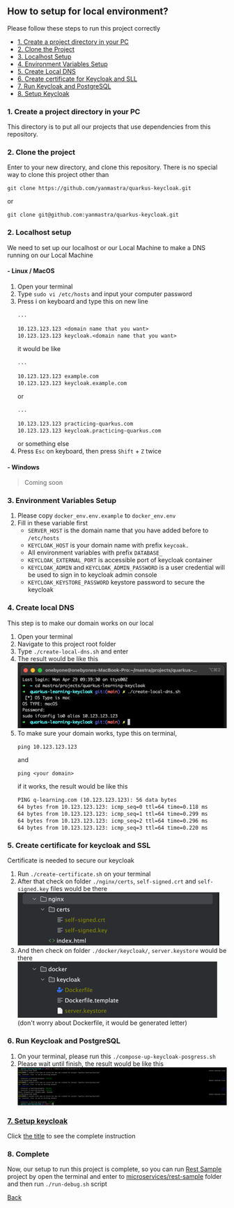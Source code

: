 ## How to setup for local environment?
Please follow these steps to run this project correctly
- [1. Create a project directory in your PC](#1-create-a-project-directory-in-your-pc)
- [2. Clone the Project](#2-clone-the-project)
- [3. Localhost Setup](#3-localhost-setup)
- [4. Environment Variables Setup](#4-environment-variables-setup)
- [5. Create Local DNS](#5-create-local-dns)
- [6. Create certificate for Keycloak and SLL](#6-create-certificate-for-keycloak-and-ssl)
- [7. Run Keycloak and PostgreSQL](#7-run-keycloak-and-postgresql)
- [8. Setup Keycloak](#8-setup-keycloak)

### 1. Create a project directory in your PC
This directory is to put all our projects that use dependencies from this repository.

### 2. Clone the project
Enter to your new directory, and clone this repository. There is no special way to clone this project other than 
```shell
git clone https://github.com/yanmastra/quarkus-keycloak.git
``` 
or 
```shell
git clone git@github.com:yanmastra/quarkus-keycloak.git
```

### 2. Localhost setup
We need to set up our localhost or our Local Machine to make a DNS running on our Local Machine

#### - Linux / MacOS
1. Open your terminal
2. Type ``sudo vi /etc/hosts`` and input your computer password
3. Press i on keyboard and type this on new line
   ```shell
   ...
   
   10.123.123.123 <domain name that you want>
   10.123.123.123 keycloak.<domain name that you want>
   ```
   it would be like
    ```shell
   ...
   
   10.123.123.123 example.com 
   10.123.123.123 keycloak.example.com 
    ```
   or
    ```shell
   ...
   
   10.123.123.123 practicing-quarkus.com
   10.123.123.123 keycloak.practicing-quarkus.com 
    ```
   or something else
4. Press ``Esc`` on keyboard, then press ``Shift`` + ``Z`` twice

#### - Windows
> Coming soon

### 3. Environment Variables Setup
1. Please copy ``docker_env.env.example`` to ``docker_env.env``
2. Fill in these variable first
    - ``SERVER_HOST`` is the domain name that you have added before to ``/etc/hosts``
    - ``KEYCLOAK_HOST`` is your domain name with prefix ``keycoak.``
    - All environment variables with prefix ``DATABASE_``
    - ``KEYCLOAK_EXTERNAL_PORT`` is accessible port of keycloak container
    - ``KEYCLOAK_ADMIN`` and ``KEYCLOAK_ADMIN_PASSWORD`` is a user credential will be used to sign in to keycloak admin console
    - ``KEYCLOAK_KEYSTORE_PASSWORD`` keystore password to secure the keycloak

### 4. Create local DNS
This step is to make our domain works on our local
1. Open your terminal
2. Navigate to this project root folder
3. Type ``./create-local-dns.sh`` and enter
4. The result would be like this <br/>
   ![image](/docs/img/create-local-dns.png)
5. To make sure your domain works, type this on terminal,
   ```shell
   ping 10.123.123.123
   ```
   and
   ```shell
   ping <your domain>
   ```
   if it works, the result would be like this
   ```text
   PING q-learning.com (10.123.123.123): 56 data bytes
   64 bytes from 10.123.123.123: icmp_seq=0 ttl=64 time=0.118 ms
   64 bytes from 10.123.123.123: icmp_seq=1 ttl=64 time=0.299 ms
   64 bytes from 10.123.123.123: icmp_seq=2 ttl=64 time=0.296 ms
   64 bytes from 10.123.123.123: icmp_seq=3 ttl=64 time=0.220 ms
   ```

### 5. Create certificate for keycloak and SSL
Certificate is needed to secure our keycloak
1. Run ``./create-certificate.sh`` on your terminal
2. After that check on folder ``./nginx/certs``, ``self-signed.crt`` and ``self-signed.key`` files would be there <br/>
   ![image](/docs/img/nginx-certs.png)
3. And then check on folder ``./docker/keycloak/``, ``server.keystore`` would be there
   ![image](/docs/img/server-keystore.png) <br/>
   (don't worry about Dockerfile, it would be generated letter)

### 6. Run Keycloak and PostgreSQL
1. On your terminal, please run this ``./compose-up-keycloak-posgress.sh``
2. Please wait until finish, the result would be like this
   ![image](/docs/img/compose-up-keycloak-postgress.png)

### [7. Setup keycloak](/docs/keycloak-setup.md)
Click [the title](/docs/keycloak-setup.md) to see the complete instruction

### 8. Complete
Now, our setup to run this project is complete, so you can run [Rest Sample](/microservices/rest-sample) project by
open the terminal and enter to [microservices/rest-sample](/microservices/rest-sample) folder and then run ``./run-debug.sh`` script

[Back](../README.md#7-setup-keycloak)
